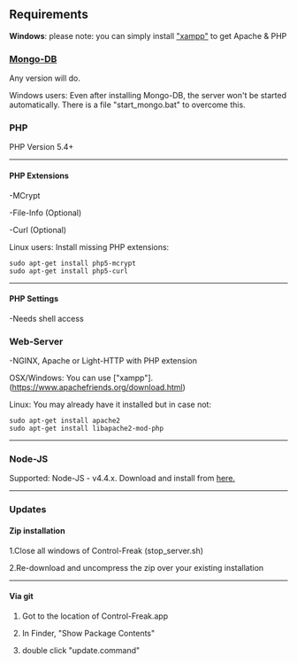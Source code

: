 ## Requirements

**Windows**: please note: you can simply install ["xampp"](https://www.apachefriends.org/download.html) to get Apache & PHP 

### [Mongo-DB](https://www.mongodb.com/download-center)

Any version will do. 

Windows users: Even after installing Mongo-DB, the server won't be started automatically. There is a file "start_mongo.bat" to overcome this.

### PHP

PHP Version 5.4+

<hr/>

#### PHP Extensions

-MCrypt

-File-Info (Optional)

-Curl (Optional)

Linux users: Install missing PHP extensions: 

    sudo apt-get install php5-mcrypt
    sudo apt-get install php5-curl
    

<hr/>

#### PHP Settings

-Needs shell access

### Web-Server

-NGINX, Apache or Light-HTTP with PHP extension

OSX/Windows: You can use ["xampp"].(https://www.apachefriends.org/download.html)

Linux: You may already have it installed but in case not:

    sudo apt-get install apache2
    sudo apt-get install libapache2-mod-php


<hr/>

### Node-JS

Supported: Node-JS - v4.4.x. Download and install from [here.](https://nodejs.org/en/download/)
 

<hr/>


### Updates

#### Zip installation

1.Close all windows of Control-Freak (stop_server.sh)

2.Re-download and uncompress the zip over your existing installation

<hr/>

#### Via git

1. Got to the location of Control-Freak.app 

2. In Finder, "Show Package Contents"

3. double click "update.command"






